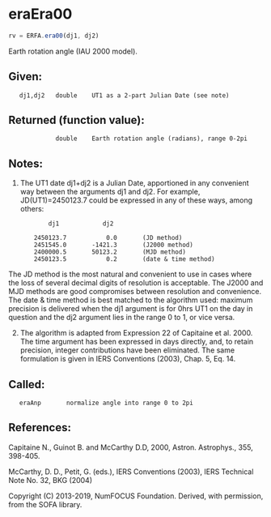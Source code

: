 # eraEra00

```js
rv = ERFA.era00(dj1, dj2)
```

Earth rotation angle (IAU 2000 model).

## Given:
```
   dj1,dj2   double    UT1 as a 2-part Julian Date (see note)
```

## Returned (function value):
```
             double    Earth rotation angle (radians), range 0-2pi
```

## Notes:

1) The UT1 date dj1+dj2 is a Julian Date, apportioned in any
   convenient way between the arguments dj1 and dj2.  For example,
   JD(UT1)=2450123.7 could be expressed in any of these ways,
   among others:

```
           dj1            dj2

       2450123.7           0.0       (JD method)
       2451545.0       -1421.3       (J2000 method)
       2400000.5       50123.2       (MJD method)
       2450123.5           0.2       (date & time method)
```

   The JD method is the most natural and convenient to use in
   cases where the loss of several decimal digits of resolution
   is acceptable.  The J2000 and MJD methods are good compromises
   between resolution and convenience.  The date & time method is
   best matched to the algorithm used:  maximum precision is
   delivered when the dj1 argument is for 0hrs UT1 on the day in
   question and the dj2 argument lies in the range 0 to 1, or vice
   versa.

2) The algorithm is adapted from Expression 22 of Capitaine et al.
   2000.  The time argument has been expressed in days directly,
   and, to retain precision, integer contributions have been
   eliminated.  The same formulation is given in IERS Conventions
   (2003), Chap. 5, Eq. 14.

## Called:
```
   eraAnp       normalize angle into range 0 to 2pi
```

## References:

   Capitaine N., Guinot B. and McCarthy D.D, 2000, Astron.
   Astrophys., 355, 398-405.

   McCarthy, D. D., Petit, G. (eds.), IERS Conventions (2003),
   IERS Technical Note No. 32, BKG (2004)

Copyright (C) 2013-2019, NumFOCUS Foundation.
Derived, with permission, from the SOFA library.

